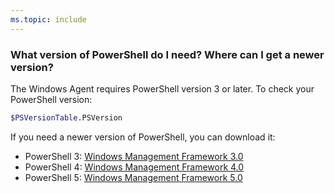 ```yaml
---
ms.topic: include
---
```


<h3 id="powershell-version">What version of PowerShell do I need? Where can I get a newer version?</h3>

The Windows Agent requires PowerShell version 3 or later. To check your PowerShell version:

```bash
$PSVersionTable.PSVersion
```

If you need a newer version of PowerShell, you can download it:

* PowerShell 3: [Windows Management Framework 3.0](https://www.microsoft.com/download/details.aspx?id=34595)
* PowerShell 4: [Windows Management Framework 4.0](https://www.microsoft.com/download/details.aspx?id=40855)
* PowerShell 5: [Windows Management Framework 5.0](https://www.microsoft.com/download/details.aspx?id=50395)
